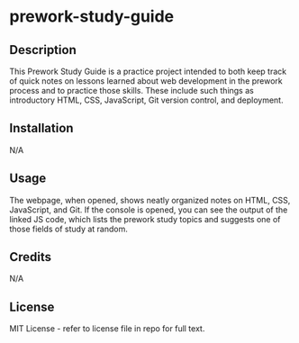 # prework-study-guide

## Description

This Prework Study Guide is a practice project intended to both keep track of quick notes on lessons learned about web development in the prework process and to practice those skills. These include such things as introductory HTML, CSS, JavaScript, Git version control, and deployment. 

## Installation

N/A

## Usage

The webpage, when opened, shows neatly organized notes on HTML, CSS, JavaScript, and Git. If the console is opened, you can see the output of the linked JS code, which lists the prework study topics and suggests one of those fields of study at random.

## Credits

N/A

## License

MIT License - refer to license file in repo for full text.
